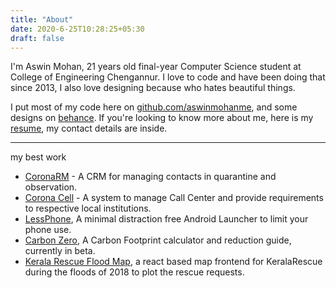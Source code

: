 ```yaml
---
title: "About"
date: 2020-6-25T10:28:25+05:30
draft: false
---
```


I'm Aswin Mohan, 21 years old final-year Computer Science student at College of Engineering Chengannur. I love to code and have been doing that since 2013, I also love designing because who hates beautiful things.

I put most of my code here on [github.com/aswinmohanme](https://github.com/aswinmohanme), and some designs on [behance](https://behance.net/aswinmmohanme).
If you're looking to know more about me, here is my [resume](https://drive.google.com/open?id=1Q4k0yis-Jx-i8KCF7d6iAtJZoaG2RTw-), my contact details are inside.

---

my best work

- [CoronaRM](https://github.com/coronasafe/coronaRM) - A CRM for managing contacts in quarantine and observation.
- [Corona Cell](https://github.com/coronasafe/coronacell) - A system to manage Call Center and provide requirements to respective local institutions.
- [LessPhone](https://lessphone.app), A minimal distraction free Android Launcher to limit your phone use.
- [Carbon Zero](https://carbonzero.today), A Carbon Footprint calculator and reduction guide, currently in beta.
- [Kerala Rescue Flood Map](https://github.com/aswinmohanme/kerala-flood-map), a react based map frontend for KeralaRescue during the floods of 2018 to plot the rescue requests.

